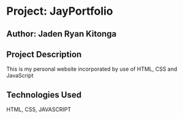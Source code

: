 # Project: JayPortfolio

## Author: Jaden Ryan Kitonga

## Project Description
  This is my personal website incorporated by use of HTML, CSS and JavaScript

## Technologies Used
 HTML, CSS, JAVASCRIPT
